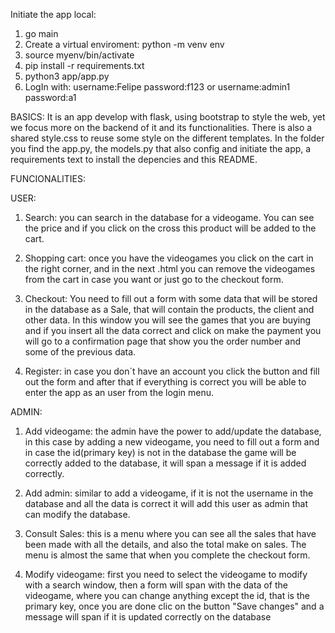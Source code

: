 Initiate the app local: 
1. go main
2. Create a virtual enviroment: python -m venv env
3. source myenv/bin/activate
4. pip install -r requirements.txt  
5. python3 app/app.py
6. LogIn with: username:Felipe password:f123 or username:admin1 password:a1

BASICS: 
It is an app develop with flask, using bootstrap to style the web, yet we focus more on the backend of it and its functionalities. There is also a shared style.css to reuse some style on the different templates. In the folder you find the app.py, the models.py that also config and initiate the app, a requirements text to install the depencies and this README.

FUNCIONALITIES:

USER:
1. Search: you can search in the database for a videogame. You can see the price and if you click on the cross this product will be added to the cart. 

2. Shopping cart: once you have the videogames you click on the cart in the right corner, and in the next .html you can remove the videogames from the cart in case you want or just go to the checkout form. 

3. Checkout: You need to fill out a form with some data that will be stored in the database as a Sale, that will contain the products, the client and other data. In this window you will see the games that you are buying and if you insert all the data correct and click on make the payment you will go to a confirmation page that show you the order number and some of the previous data. 

4. Register: in case you don´t have an account you click the button and fill out the form and after that if everything is correct you will be able to enter the app as an user from the login menu.


ADMIN:
1. Add videogame: the admin have the power to add/update the database, in this case by adding a new videogame, you need to fill out a form and in case the id(primary key) is not in the database the game will be correctly added to the database, it will span a message if it is added correctly.

2. Add admin: similar to add a videogame, if it is not the username in the database and all the data is correct it will add this user as admin that can modify the database. 

3. Consult Sales: this is a menu where you can see all the sales that have been made with all the details, and also the total make on sales. The menu is almost the same that when you complete the checkout form.

4. Modify videogame: first you need to select the videogame to modify with a search window, then a form will span with the data of the videogame, where you can change anything except the id, that is the primary key, once you are done clic on the button "Save changes" and a message will span if it is updated correctly on the database
